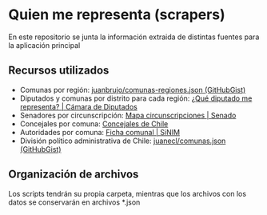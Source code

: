 # Quien me representa (scrapers)

En este repositorio se junta la información extraida de distintas fuentes para la aplicación principal

## Recursos utilizados

* Comunas por región: [juanbrujo/comunas-regiones.json (GitHubGist)](https://gist.github.com/juanbrujo/0fd2f4d126b3ce5a95a7dd1f28b3d8dd)
* Diputados y comunas por distrito para cada región: [¿Qué diputado me representa? | Cámara de Diputados](https://www.camara.cl/camara/diputados.aspx)
* Senadores por circunscripción: [Mapa circunscripciones | Senado](https://www.senado.cl/appsenado/templates/senadores/regiones_2018.html)
* Concejales por comuna: [Concejales de Chile](https://www.cdch.cl/concejales-de-chile.aspx)
* Autoridades por comuna: [Ficha comunal | SiNIM](http://datos.sinim.gov.cl/ficha_comunal.php)
* División político administrativa de Chile: [juanecl/comunas.json (GitHubGist)](https://gist.github.com/juanecl/bf17bf5a68d6470b38a8488c95f0f4b9)

## Organización de archivos

Los scripts tendrán su propia carpeta, mientras que los archivos con los datos se conservarán en archivos *.json

